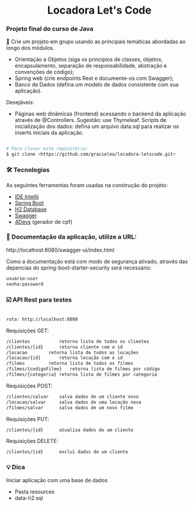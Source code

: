 <h1 align="center">Locadora Let's Code</h1>

### Projeto final do curso de Java 

🚀 Crie um projeto em grupo usando as principais temáticas abordadas ao longo dos módulos.



- Orientação a Objetos (siga os princípios de classes, objetos, encapsulamento, separação de responsabilidade, abstração e convenções de código);
- Spring web (crie endpoints Rest e documente-os com Swagger);
- Banco de Dados (defina um modelo de dados consistente com sua aplicação).

Desejáveis:
- Páginas web dinâmicas (frontend) acessando o backend da aplicação através de @Controllers. Sugestão: use Thymeleaf.
Scripts de inicialização dos dados: defina um arquivo data.sql para realizar os inserts iniciais da aplicação.




```bash

# Para clonar este repositório:
$ git clone <https://github.com/gracieleo/locadora-letscode.git>

```

### 🛠 Tecnologias

As seguintes ferramentas foram usadas na construção do projeto:

- [IDE Intellij](https://www.jetbrains.com/pt-br/idea/)
- [Spring Boot](https://spring.io/projects/spring-boot)
- [H2 Database]()
- [Swagger](https://swagger.io/)
- [4Devs](https://www.4devs.com.br/gerador_de_cpf) (gerador de cpf) 


### 📑 Documentação da aplicação, utilize a URL: 

http://localhost:8080/swagger-ui/index.html 

Como a documentação está com modo de segurança ativado, através das depencias do spring-boot-starter-security será necessário:

```bash
usuário:user
senha:password
```




### ☑️ API Rest para testes

```bash

rota: http://localhost:8080

```

Requisições GET: 
```bash
/clientes   		retorna lista de todos os clientes
/clientes/{id}  	retorna cliente com o id 
/locacao		retorna lista de todos as locações 
/locacao/{id}		retorna locação com o id 
/filmes			retorna lista de todos os filmes
/filmes/{codigoFilme}	retorna lista de filmes por código
/filmes/{categoria}	retorna lista de filmes por categoria

```
Requisições POST: 
```bash
/clientes/salvar  	salva dados de um cliente novo
/locacao/salvar		salva dados de uma locação nova
/filmes/salvar		salva dados de um novo filme

```
Requisições PUT: 
```bash
/clientes/{id} 		atualiza dados de um cliente 

```
Requisições DELETE: 
```bash
/clientes/{id} 		exclui dados de um cliente 

```

### 💡 Dica 
Iniciar aplicação com uma base de dados
- Pasta resources
- data-h2.sql

